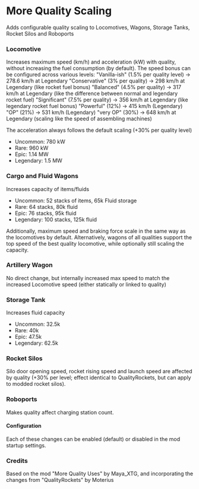 # More Quality Scaling

Adds configurable quality scaling to Locomotives, Wagons, Storage Tanks, Rocket Silos and Roboports

### Locomotive

Increases maximum speed (km/h) and acceleration (kW) with quality, without increasing the fuel consumption (by default).
The speed bonus can be configured across various levels:
"Vanilla-ish" (1.5% per quality level) -> 278.6 km/h at Legendary
"Conservative" (3% per quality) -> 298 km/h at Legendary (like rocket fuel bonus)
"Balanced" (4.5% per quality) -> 317 km/h at Legendary (like the difference between normal and legendary rocket fuel)
"Significant" (7.5% per quality) -> 356 km/h at Legendary (like legendary rocket fuel bonus)
"Powerful" (12%) -> 415 km/h (Legendary)
"OP" (21%) -> 531 km/h (Legendary)
"very OP" (30%) -> 648 km/h at Legendary (scaling like the speed of assembling machines)

The acceleration always follows the default scaling (+30% per quality level)
- Uncommon: 780 kW
- Rare: 960 kW
- Epic: 1.14 MW
- Legendary: 1.5 MW

### Cargo and Fluid Wagons

Increases capacity of items/fluids
- Uncommon: 52 stacks of items, 65k Fluid storage
- Rare: 64 stacks, 80k fluid
- Epic: 76 stacks, 95k fluid
- Legendary: 100 stacks, 125k fluid

Additionally, maximum speed and braking force scale in the same way as the locomotives by default.
Alternatively, wagons of all qualities support the top speed of the best quality locomotive, while optionally still scaling the capacity.

### Artillery Wagon

No direct change, but internally increased max speed to match the increased Locomotive speed (either statically or linked to quality)

### Storage Tank

Increases fluid capacity
- Uncommon: 32.5k
- Rare: 40k
- Epic: 47.5k
- Legendary: 62.5k

### Rocket Silos

Silo door opening speed, rocket rising speed and launch speed are affected by quality (+30% per level; effect identical to QualityRockets, but can apply to modded rocket silos).

### Roboports

Makes quality affect charging station count.

#### Configuration

Each of these changes can be enabled (default) or disabled in the mod startup settings.


### Credits
Based on the mod "More Quality Uses" by Maya_XTG, and incorporating the changes from "QualityRockets" by Moterius
